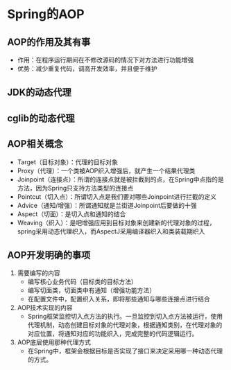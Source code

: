 # Spring的AOP

## AOP的作用及其有事

* 作用：在程序运行期间在不修改源码的情况下对方法进行功能增强
* 优势：减少重复代码，调高开发效率，并且便于维护

## JDK的动态代理

## cglib的动态代理

## AOP相关概念

* Target（目标对象）：代理的目标对象
* Proxy（代理）：一个类被AOP织入增强后，就产生一个结果代理类
* Joinpoint（连接点）：所谓的连接点就是被拦截到的点，在Spring中点指的是方法，因为Spring只支持方法类型的连接点
* Pointcut（切入点）：所谓切入点是我们要对哪些Joinpoint进行拦截的定义
* Advice（通知/增强）：所谓通知就是兰街道Joinpoint后要做的十强
* Aspect（切面）：是切入点和通知的结合
* Weaving（织入）：是吧增强应用到目标对象来创建新的代理对象的过程，spring采用动态代理织入，而AspectJ采用编译器织入和类装载期织入

## AOP开发明确的事项

1. 需要编写的内容
   * 编写核心业务代码（目标类的目标方法）
   * 编写切面类，切面类中有通知（增强功能方法）
   * 在配置文件中，配置织入关系，即将那些通知与哪些连接点进行结合
2. AOP技术实现的内容
   * Spring框架监控切入点方法的执行。一旦监控到切入点方法被运行，使用代理机制，动态创建目标对象的代理对象，根据通知类别，在代理对象的对应位置，将通知对应的功能织入，完成完整的代码逻辑运行。
3. AOP底层使用那种代理方式
   * 在Spring中，框架会根据目标是否实现了接口来决定采用哪一种动态代理的方式。

